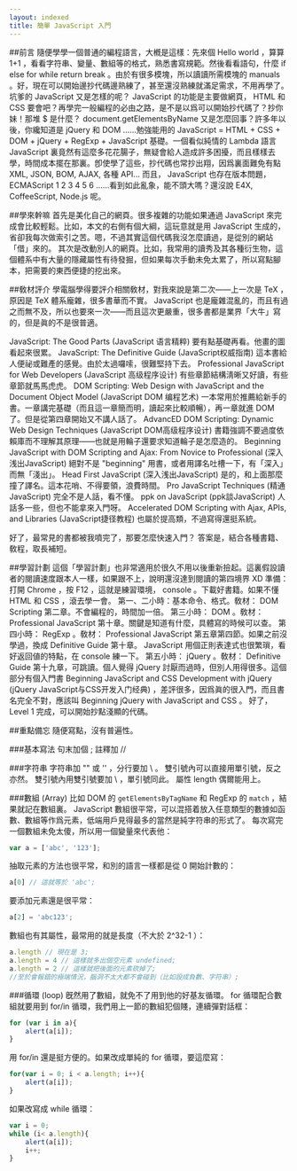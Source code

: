 ```yaml
---
layout: indexed
title: 簡單 JavaScript 入門
---
```

##前言
隨便學學一個普通的編程語言，大槪是這樣：先來個 Hello world ，算算 1+1 ，看看字符串、變量、數組等的格式，熟悉書寫規範。然後看看語句，什麼 if else for while return break 。由於有很多模塊，所以讀讀所需模塊的 manuals 。好，現在可以開始邊抄代碼邊熟練了，甚至還沒熟練就滿足需求，不用再學了。
坑爹的 JavaScript 又是怎樣的呢？ JavaScript 的功能是主要做網頁， HTML 和 CSS 要會吧？再學完一般編程的必由之路，是不是以爲可以開始抄代碼了？抄你妹！那堆 $ 是什麼？ document.getElementsByName 又是怎麼回事？許多年以後，你纔知道是 jQuery 和 DOM ……勉強能用的 JavaScript = HTML + CSS + DOM + jQuery + RegExp + JavaScript 基礎。一個看似純情的 Lambda 語言 JavaScript 裏竟然有這麼多花花腸子，無疑會給人造成許多困擾，而且樣樣去學，時間成本擺在那裏。卽使學了這些，抄代碼也常抄出翔，因爲裏面難免有點 XML, JSON, BOM, AJAX, 各種 API... 而且， JavaScript 也存在版本問題， ECMAScript 1 2 3 4 5 6 ……看到如此亂象，能不頭大嗎？還沒說 E4X, CoffeeScript, Node.js 呢。

##學來幹嘛
首先是美化自己的網頁。很多複雜的功能如果通過 JavaScript 來完成會比較輕鬆。比如，本文的右側有個大綱，這玩意就是用 JavaScript 生成的，省卻我每次做索引之苦。嗯，不過其實這個代碼我沒怎麼讀過，是從別的網站「借」來的。
其次是改動別人的網頁。比如，我常用的讀秀及其各種衍生物，這個體系中有大量的隱藏屬性有待發掘，但如果每次手動未免太累了，所以寫點腳本，把需要的東西便捷的挖出來。

##敎材評介
學電腦學得要評介相關敎材，對我來說是第二次——上一次是 TeX ，原因是 TeX 體系龐雜，很多書華而不實。 JavaScript 也是龐雜混亂的，而且有過之而無不及，所以也要來一次——而且這次更嚴重，很多書都是業界「大牛」寫的，但是眞的不是很普適。

JavaScript: The Good Parts (JavaScript 语言精粹) 要有點基礎再看。他畫的圖看起來很累。
JavaScript: The Definitive Guide (JavaScript权威指南) 這本書給人便祕或難產的感覺。由於太過囉嗦，很難堅持下去。
Professional JavaScript for Web Developers (JavaScript 高级程序设计) 有些章節結構淸晰又好讀，有些章節就馬馬虎虎。
DOM Scripting: Web Design with JavaScript and the Document Object Model (JavaScript DOM 编程艺术) 一本常用於推薦給新手的書。一章講完基礎（而且這一章簡而明，讀起來比較順暢），再一章就進 DOM 了。但是從第四章開始又不講人話了。
AdvancED DOM Scripting: Dynamic Web Design Techniques (JavaScript DOM高级程序设计) 書籍強調不要過度依賴庫而不理解其原理——也就是用輪子還要求知道輪子是怎麼造的。
Beginning JavaScript with DOM Scripting and Ajax: From Novice to Professional (深入浅出JavaScript) 絕對不是 "beginning" 用書，或者用譯名吐槽一下，有「深入」而無「淺出」。
Head First JavaScript (深入浅出JavaScript) 是的，和上面那麼撞了譯名。這本花哨、不得要領，浪費時間。
Pro JavaScript Techniques (精通JavaScript) 完全不是人話，看不懂。
ppk on JavaScript (ppk談JavaScript) 人話多一些，但也不能拿來入門呀。
Accelerated DOM Scripting with Ajax, APIs, and Libraries (JavaScript捷径教程) 也屬於提高類，不過寫得還挺系統。

好了，最常見的書都被我噴完了，那要怎麼快速入門？
答案是，結合各種書籍、敎程，取長補短。

##學習計劃
這個「學習計劃」也非常適用於很久不用以後重新撿起。這裏假設讀者的閱讀速度跟本人一樣，如果跟不上，說明還沒達到閱讀的第四境界 XD
準備：打開 Chrome ，按 F12 ，這就是練習環境， console 。下載好書籍。如果不懂 HTML 和 CSS ，滾去學一會。
第一、二小時：基本命令、格式。敎材： DOM Scripting 第二章。不會編程的，時間加一倍。
第三小時： DOM 。敎材： Professional JavaScript 第十章。關鍵是知道有什麼，具體寫的時候可以查。
第四小時： RegExp 。敎材： Professional JavaScript 第五章第四節。如果之前沒學過，換成 Definitive Guide 第十章。 JavaScript 用個正則表達式也很繁瑣，看好返回値的特點，在 console 練一下。
第五小時： jQuery 。敎材： Definitive Guide 第十九章，可跳讀。個人覺得 jQuery 討厭而過時，但別人用得很多。這個部分有個入門書 Beginning JavaScript and CSS Development with jQuery (jQuery JavaScript与CSS开发入门经典) ，差評很多，因爲眞的很入門，而且書名完全不對，應該叫 Beginning jQuery with JavaScript and CSS 。
好了，Level 1 完成，可以開始抄點淺顯的代碼。

##重點備忘
隨便寫點，沒有普遍性。

###基本寫法
句末加個 ;
註釋加 //

###字符串
字符串加 "" 或 '' ，分行要加 \\ 。
雙引號內可以直接用單引號，反之亦然。
雙引號內用雙引號要加 \\ ，單引號同此。
屬性 length 偶爾能用上。

###數組 (Array)
比如 DOM 的 `getElementsByTagName` 和 RegExp 的 `match` ，結果就記在數組裏。
JavaScript 數組很平常，可以混搭着放入任意類型的數據如函數、數組等作爲元素，低端用戶見得最多的當然是純字符串的形式了。
每次寫完一個數組未免太傻，所以用一個變量來代表他：

```javascript
var a = ['abc', '123'];
```

抽取元素的方法也很平常，和別的語言一樣都是從 0 開始計數的：

```javascript
a[0] // 這就等於 'abc';
```

要添加元素還是很平常：

```javascript
a[2] = 'abc123';
```

數組也有其屬性，最常用的就是長度（不大於 2^32-1 ）：

```javascript
a.length // 現在是 3;
a.length = 4 // 這樣就多出個空元素 undefined;
a.length = 2 // 這樣就把後面的元素砍掉了;
//至於會報錯的極端情況，腦洞不太大都不會碰到（比如設成負數、字符串）;
```

###循環 (loop)
旣然用了數組，就免不了用到他的好基友循環。
for 循環配合數組就要用到 for/in 循環，我們用上一節的數組犯個賤，連續彈對話框：

```javascript
for (var i in a){
    alert(a[i]);
}
```

用 for/in 還是挺方便的。如果改成單純的 for 循環，要這麼寫：

```javascript
for(var i = 0; i < a.length; i++){
    alert(a[i]);
}
```

如果改寫成 while 循環：

```javascript
var i = 0;
while (i< a.length){
    alert(a[i]);
    i++;
}
```
